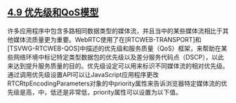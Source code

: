 ## [4.9 优先级和QoS模型](http://w3c.github.io/webrtc-pc/#priority-and-qos-model)



许多应用程序中包含多路相同数据类型的媒体流，并且当中的某些媒体流相比于其他媒体流质量更为重要。WebRTC使用了在[RTCWEB-TRANSPORT]和[TSVWG-RTCWEB-QOS]中描述的优先级和服务质量（QoS）框架，来帮助在某些网络环境中标记特定类型数据包的优先级以及差分服务代码点（DSCP），以此来达到提升服务质量的目的。优先级设定可以用来标识不同媒体流的相对优先级。通过调用优先级设置API可以让JavaScript应用程序更改RTCRtpEncodingParameters对象的中priority属性来告诉浏览器特定媒体流的优先级是高，中，低还是非常低，priority属性可以设置为以下值。
